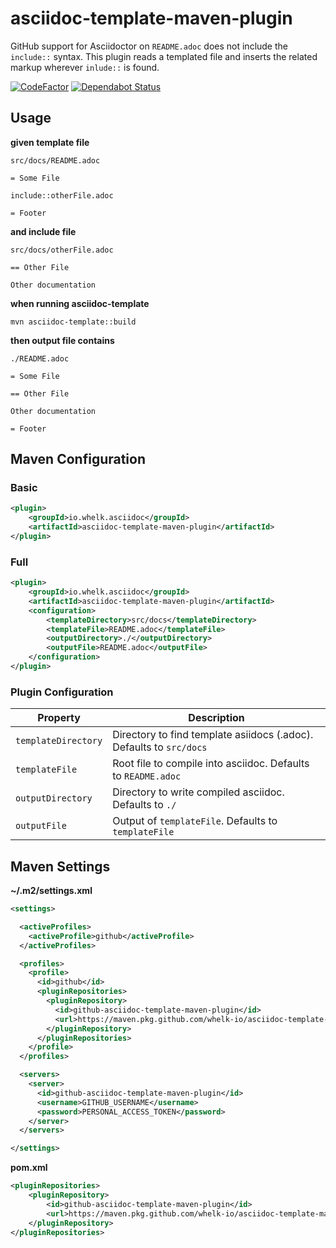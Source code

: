 # asciidoc-template-maven-plugin

GitHub support for Asciidoctor on `README.adoc` does not include the `include::` syntax. This plugin reads a templated file and inserts the related markup wherever `inlude::` is found.

[![CodeFactor](https://www.codefactor.io/repository/github/whelk-io/asciidoc-template-maven-plugin/badge/master)](https://www.codefactor.io/repository/github/whelk-io/asciidoc-template-maven-plugin/overview/master) [![Dependabot Status](https://api.dependabot.com/badges/status?host=github&repo=whelk-io/asciidoc-template-maven-plugin)](https://dependabot.com)

## Usage

**given template file**

`src/docs/README.adoc`

```
= Some File

include::otherFile.adoc

= Footer
```

**and include file**

`src/docs/otherFile.adoc`
```
== Other File

Other documentation
```

**when running asciidoc-template**

`mvn asciidoc-template::build`

**then output file contains**

`./README.adoc`

```
= Some File

== Other File

Other documentation

= Footer
```

## Maven Configuration

### Basic

```xml
<plugin>
	<groupId>io.whelk.asciidoc</groupId>
	<artifactId>asciidoc-template-maven-plugin</artifactId>
</plugin>
```

### Full

```xml
<plugin>
	<groupId>io.whelk.asciidoc</groupId>
	<artifactId>asciidoc-template-maven-plugin</artifactId>
	<configuration>
		<templateDirectory>src/docs</templateDirectory>
		<templateFile>README.adoc</templateFile>
		<outputDirectory>./</outputDirectory>
		<outputFile>README.adoc</outputFile>
	</configuration>
</plugin>
```

### Plugin Configuration

| Property | Description |
|----------|-------------|
|`templateDirectory`|Directory to find template asiidocs (.adoc). Defaults to `src/docs`|
|`templateFile`|Root file to compile into asciidoc. Defaults to `README.adoc`|
|`outputDirectory`|Directory to write compiled asciidoc. Defaults to `./`|
|`outputFile`|Output of `templateFile`. Defaults to `templateFile`|


## Maven Settings

**~/.m2/settings.xml**

````xml
<settings>

  <activeProfiles>
    <activeProfile>github</activeProfile>
  </activeProfiles>

  <profiles>
    <profile>
      <id>github</id>
      <pluginRepositories>
        <pluginRepository>
          <id>github-asciidoc-template-maven-plugin</id>
          <url>https://maven.pkg.github.com/whelk-io/asciidoc-template-maven-plugin</url>
        </pluginRepository>
      </pluginRepositories>
    </profile>
  </profiles>

  <servers>
    <server>
      <id>github-asciidoc-template-maven-plugin</id>
      <username>GITHUB_USERNAME</username>
      <password>PERSONAL_ACCESS_TOKEN</password>
    </server>
  </servers>

</settings>
````

**pom.xml**

````xml
<pluginRepositories>
	<pluginRepository>
		<id>github-asciidoc-template-maven-plugin</id>
		<url>https://maven.pkg.github.com/whelk-io/asciidoc-template-maven-plugin</url>
	</pluginRepository>
</pluginRepositories>
````

